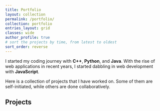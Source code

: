```yaml
---
title: Portfolio
layout: collection
permalink: /portfolio/
collection: portfolio
entries_layout: grid
classes: wide
author_profile: true
# sort the projects by time, from latest to oldest
sort_order: reverse 
---
```


I started my coding journey with **C++**, **Python**, and **Java**. With the rise of web applications in recent years, I started dabbling in web development with **JavaScript**.

Here is a collection of projects that I have worked on. Some of them are self-initiated, while others are done collaboratively. 

## Projects
